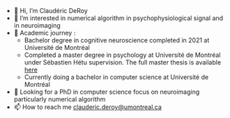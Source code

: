 - 👋 Hi, I’m Claudéric DeRoy
- 👀 I’m interested in numerical algorithm in psychophysiological signal and in neuroimaging
- 🌱 Academic journey :
    - Bachelor degree in cognitive neuroscience completed in 2021 at Université de Montréal
    - Completed a master degree in psychology at Université de Montréal under Sébastien Hétu supervision. The full master thesis is available [here](https://papyrus.bib.umontreal.ca/xmlui/handle/1866/32728)
    - Currently doing a bachelor in computer science at Université de Montréal
- 💞️ Looking for a PhD in computer science focus on neuroimaging particularly numerical algorithm
- 📫 How to reach me clauderic.deroy@umontreal.ca

<!---
neurok8050/neurok8050 is a ✨ special ✨ repository because its `README.md` (this file) appears on your GitHub profile.
You can click the Preview link to take a look at your changes.
--->
